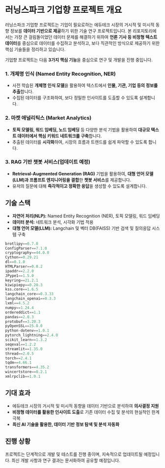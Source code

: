 # 러닝스파크 기업향 프로젝트 개요
러닝스파크 기업향 프로젝트는 기업이 필요로하는 에듀테크 시장의 거시적 및 미시적 동향 정보를 **데이터 기반으로 제공**하기 위한 기술 연구 프로젝트입니다. 
본 리포지토리에서는 가장 큰 걸림돌이었던 데이터 문제를 해결하기 위하여 **언론 기사 등 비정형 텍스트 데이터**를 중심으로 데이터를 수집하고 분석하고, 보다 직관적인 방식으로 제공하기 위한 핵심 기술들을 정리하고 있습니다.

기업향 프로젝트는 다음 **3가지 핵심 기능**을 중심으로 연구 및 개발을 진행 중입니다.

### 1. 개체명 인식 (Named Entity Recognition, NER)
- 사전 학습된 **개체명 인식 모델**을 활용하여 텍스트에서 **인물, 기관, 기업 등의 정보를 추출**합니다.
- 수집된 데이터를 구조화하여, 보다 정밀한 인사이트를 도출할 수 있도록 설계합니다.

### 2. 마켓 애널리틱스 (Market Analytics)
- **토픽 모델링, 워드 임베딩, 노드 임베딩** 등 다양한 분석 기법을 활용하여 **대규모 텍스트 데이터에서 핵심 키워드 네트워크를 구축**합니다.
- 추출된 데이터를 **시각화**하여, 시장의 흐름과 트렌드를 쉽게 파악할 수 있도록 합니다.

### 3. RAG 기반 챗봇 서비스(업데이트 예정)
- **Retrieval-Augmented Generation (RAG)** 기법을 활용하여, **대형 언어 모델(LLM)과 프롬프트 엔지니어링을 결합**한 **챗봇 서비스**를 제공합니다.
- 유저의 질문에 대해 **즉각적이고 정확한 응답**을 생성할 수 있도록 설계합니다.

## 기술 스택
- **자연어 처리(NLP):** Named Entity Recognition (NER), 토픽 모델링, 워드 임베딩
- **데이터 분석:** 네트워크 분석, 시각화 기법 적용
- **대형 언어 모델(LLM):** Langchain 및 벡터 DB(FAISS) 기반 검색 및 질의응답 시스템 구축

```python
brotlipy==0.7.0
ConfigParser==7.1.0
cryptography==44.0.0
Cython==0.29.21
dl==0.1.0
HTMLParser==0.0.2
ipaddr==2.2.0
JPype1==1.5.0
keyring==21.2.1
kiwipiepy==0.20.3
kss.core==1.6.5
langchain_core==0.3.33
langchain_openai==0.3.3
lxml==4.5.2
numpy==1.24.4
ordereddict==1.1
pandas==2.0.3
protobuf==3.20.3
pyOpenSSL==25.0.0
python-dotenv==1.0.1
pytorch_lightning==2.4.0
scikit_learn==1.3.2
seqeval==1.2.2
streamlit==1.35.0
thread==2.0.5
torch==2.4.1
tqdm==4.66.1
transformers==4.35.2
wincertstore==0.2.1
xmlrpclib==1.0.1
```

## 기대 효과
- 에듀테크 시장의 거시적 및 미시적 동향을 데이터 기반으로 분석하여 **의사결정 지원**
- **비정형 데이터를 활용한 인사이트 도출**로 기존 데이터 수집 및 분석의 현실적인 한계 극복
- **최신 AI 기술을 활용한, 데이터 기반 정보 탐색 및 분석 자동화**

## 진행 상황
프로젝트는 단계적으로 개발 및 테스트를 진행 중이며, 지속적으로 업데이트될 예정입니다. 최신 개발 사항과 연구 결과는 문서화하여 공유할 예정입니다.

